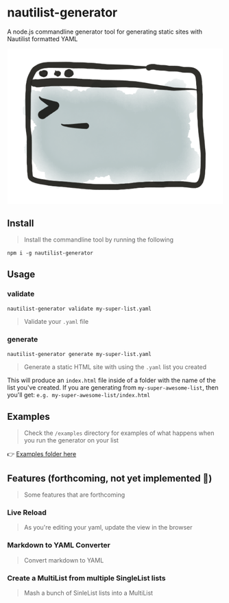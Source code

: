 # nautilist-generator
A node.js commandline generator tool for generating static sites with Nautilist formatted YAML 

![Generator Image](assets/generator.png)

## Install
> Install the commandline tool by running the following

```
npm i -g nautilist-generator
```

## Usage

### validate
```
nautilist-generator validate my-super-list.yaml
```
> Validate your `.yaml` file

### generate
```
nautilist-generator generate my-super-list.yaml
```
> Generate a static HTML site with using the `.yaml` list you created 

This will produce an `index.html` file inside of a folder with the name of the list you've created. If you are generating from `my-super-awesome-list`, then you'll get: `e.g. my-super-awesome-list/index.html`


## Examples
> Check the `/examples` directory for examples of what happens when you run the generator on your list

👉 [Examples folder here](/examples)


## Features (forthcoming, not yet implemented 🌴)
> Some features that are forthcoming

### Live Reload 
> As you're editing your yaml, update the view in the browser


### Markdown to YAML Converter
> Convert markdown to YAML

### Create a MultiList from multiple SingleList lists
> Mash a bunch of SinleList lists into a MultiList


